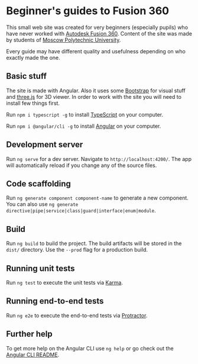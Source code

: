 # Beginner's guides to Fusion 360

This small web site was created for very beginners (especially pupils) who have never worked with [Autodesk Fusion 360](https://autodesk.com/products/fusion-360/overview). Content of the site was made by students of [Moscow Polytechnic University](https://mospolytech.ru).

Every guide may have different quality and usefulness depending on who exactly made the one.

## Basic stuff

The site is made with Angular. Also it uses some [Bootstrap](https://getbootstrap.com) for visual stuff and [three.js](https://threejs.org) for 3D viewer. In order to work with the site you will need to install few things first.

Run `npm i typescript -g` to install [TypeScript](https://www.typescriptlang.org) on your computer.

Run `npm i @angular/cli -g` to install [Angular](https://angular.io) on your computer.

## Development server

Run `ng serve` for a dev server. Navigate to `http://localhost:4200/`. The app will automatically reload if you change any of the source files.

## Code scaffolding

Run `ng generate component component-name` to generate a new component. You can also use `ng generate directive|pipe|service|class|guard|interface|enum|module`.

## Build

Run `ng build` to build the project. The build artifacts will be stored in the `dist/` directory. Use the `--prod` flag for a production build.

## Running unit tests

Run `ng test` to execute the unit tests via [Karma](https://karma-runner.github.io).

## Running end-to-end tests

Run `ng e2e` to execute the end-to-end tests via [Protractor](http://www.protractortest.org/).

## Further help

To get more help on the Angular CLI use `ng help` or go check out the [Angular CLI README](https://github.com/angular/angular-cli/blob/master/README.md).

